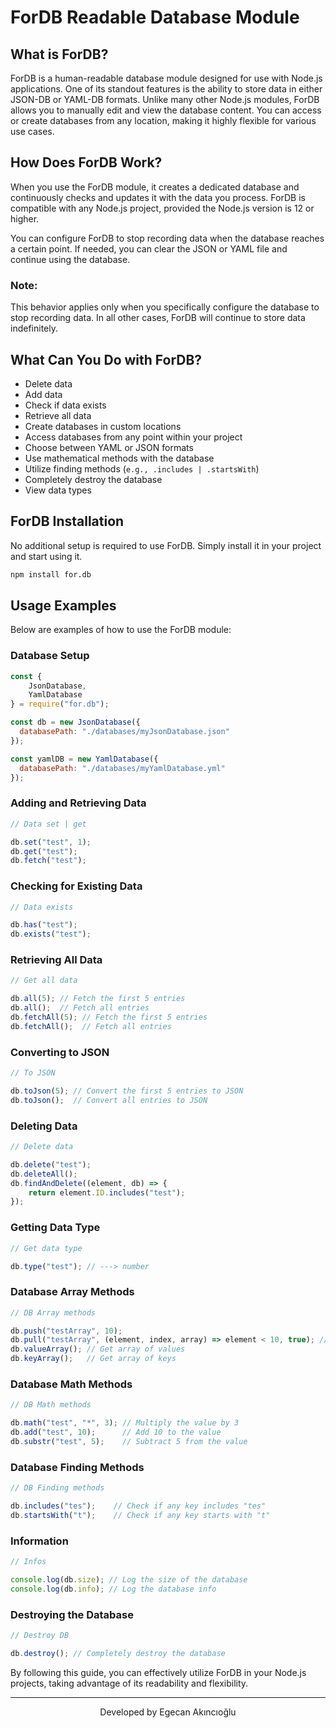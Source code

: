 # ForDB Readable Database Module

## What is ForDB?

ForDB is a human-readable database module designed for use with Node.js applications. One of its standout features is the ability to store data in either JSON-DB or YAML-DB formats. Unlike many other Node.js modules, ForDB allows you to manually edit and view the database content. You can access or create databases from any location, making it highly flexible for various use cases.

## How Does ForDB Work?

When you use the ForDB module, it creates a dedicated database and continuously checks and updates it with the data you process. ForDB is compatible with any Node.js project, provided the Node.js version is 12 or higher.

You can configure ForDB to stop recording data when the database reaches a certain point. If needed, you can clear the JSON or YAML file and continue using the database.

### Note:
This behavior applies only when you specifically configure the database to stop recording data. In all other cases, ForDB will continue to store data indefinitely.

## What Can You Do with ForDB?

- Delete data
- Add data
- Check if data exists
- Retrieve all data
- Create databases in custom locations
- Access databases from any point within your project
- Choose between YAML or JSON formats
- Use mathematical methods with the database
- Utilize finding methods (`e.g., .includes | .startsWith`)
- Completely destroy the database
- View data types

## ForDB Installation

No additional setup is required to use ForDB. Simply install it in your project and start using it.

```bash
npm install for.db
```

## Usage Examples

Below are examples of how to use the ForDB module:

### Database Setup

```js
const {
    JsonDatabase,
    YamlDatabase
} = require("for.db");

const db = new JsonDatabase({
  databasePath: "./databases/myJsonDatabase.json"
});

const yamlDB = new YamlDatabase({
  databasePath: "./databases/myYamlDatabase.yml"
});
```

### Adding and Retrieving Data

```js
// Data set | get

db.set("test", 1);
db.get("test");
db.fetch("test");
```

### Checking for Existing Data

```js
// Data exists

db.has("test");
db.exists("test");
```

### Retrieving All Data

```js
// Get all data

db.all(5); // Fetch the first 5 entries
db.all();  // Fetch all entries
db.fetchAll(5); // Fetch the first 5 entries
db.fetchAll();  // Fetch all entries
```

### Converting to JSON

```js
// To JSON

db.toJson(5); // Convert the first 5 entries to JSON
db.toJson();  // Convert all entries to JSON
```

### Deleting Data

```js
// Delete data

db.delete("test");
db.deleteAll();
db.findAndDelete((element, db) => {
    return element.ID.includes("test");
});
```

### Getting Data Type

```js
// Get data type

db.type("test"); // ---> number
```

### Database Array Methods

```js
// DB Array methods

db.push("testArray", 10);
db.pull("testArray", (element, index, array) => element < 10, true); // Multiple options = true (default is false)
db.valueArray(); // Get array of values
db.keyArray();   // Get array of keys
```

### Database Math Methods

```js
// DB Math methods

db.math("test", "*", 3); // Multiply the value by 3
db.add("test", 10);      // Add 10 to the value
db.substr("test", 5);    // Subtract 5 from the value
```

### Database Finding Methods

```js
// DB Finding methods

db.includes("tes");    // Check if any key includes "tes"
db.startsWith("t");    // Check if any key starts with "t"
```

### Information

```js
// Infos

console.log(db.size); // Log the size of the database
console.log(db.info); // Log the database info
```

### Destroying the Database

```js
// Destroy DB

db.destroy(); // Completely destroy the database
```

By following this guide, you can effectively utilize ForDB in your Node.js projects, taking advantage of its readability and flexibility.
 
---

<p align="center">Developed by Egecan Akıncıoğlu</p>
